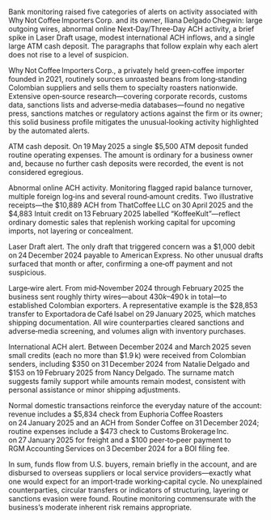 Bank monitoring raised five categories of alerts on activity associated with Why Not Coffee Importers Corp. and its owner, Iliana Delgado Chegwin: large outgoing wires, abnormal online Next‑Day/Three‑Day ACH activity, a brief spike in Laser Draft usage, modest international ACH inflows, and a single large ATM cash deposit. The paragraphs that follow explain why each alert does not rise to a level of suspicion.

Why Not Coffee Importers Corp., a privately held green‑coffee importer founded in 2021, routinely sources unroasted beans from long‑standing Colombian suppliers and sells them to specialty roasters nationwide. Extensive open‑source research—covering corporate records, customs data, sanctions lists and adverse‑media databases—found no negative press, sanctions matches or regulatory actions against the firm or its owner; this solid business profile mitigates the unusual‑looking activity highlighted by the automated alerts. 

ATM cash deposit. On 19 May 2025 a single $5,500 ATM deposit funded routine operating expenses. The amount is ordinary for a business owner and, because no further cash deposits were recorded, the event is not considered egregious.

Abnormal online ACH activity. Monitoring flagged rapid balance turnover, multiple foreign log‑ins and several round‑amount credits. Two illustrative receipts—the $10,889 ACH from ThatCoffee LLC on 30 April 2025 and the $4,883 Intuit credit on 13 February 2025 labelled “KoffeeKult”—reflect ordinary domestic sales that replenish working capital for upcoming imports, not layering or concealment.

Laser Draft alert. The only draft that triggered concern was a $1,000 debit on 24 December 2024 payable to American Express. No other unusual drafts surfaced that month or after, confirming a one‑off payment and not suspicious.

Large‑wire alert. From mid‑November 2024 through February 2025 the business sent roughly thirty wires—about $430 k–$490 k in total—to established Colombian exporters. A representative example is the $28,853 transfer to Exportadora de Café Isabel on 29 January 2025, which matches shipping documentation. All wire counterparties cleared sanctions and adverse‑media screening, and volumes align with inventory purchases.

International ACH alert. Between December 2024 and March 2025 seven small credits (each no more than $1.9 k) were received from Colombian senders, including $350 on 31 December 2024 from Natalie Delgado and $153 on 19 February 2025 from Nancy Delgado. The surname match suggests family support while amounts remain modest, consistent with personal assistance or minor shipping adjustments.

Normal domestic transactions reinforce the everyday nature of the account: revenue includes a $5,834 check from Euphoria Coffee Roasters on 24 January 2025 and an ACH from Sonder Coffee on 31 December 2024; routine expenses include a $473 check to Customs Brokerage Inc. on 27 January 2025 for freight and a $100 peer‑to‑peer payment to RGM Accounting Services on 3 December 2024 for a BOI filing fee.

In sum, funds flow from U.S. buyers, remain briefly in the account, and are disbursed to overseas suppliers or local service providers—exactly what one would expect for an import‑trade working‑capital cycle. No unexplained counterparties, circular transfers or indicators of structuring, layering or sanctions evasion were found. Routine monitoring commensurate with the business’s moderate inherent risk remains appropriate.
